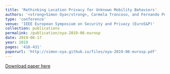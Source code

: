 ```yaml
---
title: 'Rethinking Location Privacy for Unknown Mobility Behaviors'
authors: '<strong>Simon Oya</strong>, Carmela Troncoso, and Fernando Pérez-González'
type: 'conference'
venue: 'IEEE European Symposium on Security and Privacy (EuroS&P)'
collection: publications
permalink: /publication/oya-2019-06-eurosp
date: 2019-06-17
year: 2019
pages: '416-431'
paperurl: 'http://simon-oya.github.io/files/oya-2019-06-eurosp.pdf'
---
```


[Download paper here](http://simon-oya.github.io/files/oya-2019-06-eurosp.pdf)
